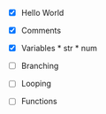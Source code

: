 - [x] Hello World
- [x] Comments

- [x] Variables
      * str
      * num

- [ ] Branching
- [ ] Looping

- [ ] Functions
